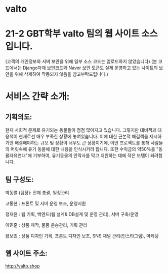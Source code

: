 # valto
# 21-2 GBT학부 valto 팀의 웹 사이트 소스입니다. 

(고객의 개인정보와 서버 보안을 위해 일부 소스 코드는 업로드하지 않았습니다)
(본 코드에서는 Django자체 보안코드와 Naver 보안 토큰도 실제 운영하고 있는 사이트의 보안을 위해 삭제하여 작동되지 않음을 참고부탁드립니다.)

# 서비스 간략 소개:

## 기획의도:
현재 사회적 문제로 유기되는 동물들이 점점 많아지고 있습니다. 그렇지만 대비책과 대응책이 현재로선 매우 부족한 상황에 놓여있습니다. 이에 대한 근본적 해결책을 제시하기엔 해결해야하는 규모 및 상황이 너무도 큰 상황이기에, 이번 프로젝트를 통해 사람들의 머릿속에 유기 동물에 대한 내용을 인식시키려 합니다. 또한 수익금의 약50%를 "동물자유연대"에 기부하여, 유기동물의 안락사를 막고 지원하는 데에 작은 보탬이 되려합니다.

## 팀 구성도:
  박동렬 (팀장): 전체 총괄, 일정관리
 
  고동현 : 프론트 및 서버 운영 보조, 운영지원
      
  정재윤 : 웹 기획, 백엔드(웹 설계& DB설계 및 운영 관리), 서버 구축/운영
      
  이민준 : 상품 제작, 물품 운송관리, 기획 관리 
      
  황보민 : 상품 디자인 기획, 프론트 디자인 보조, SNS 채널 관리(인스타그램), 마케팅 

## 웹 사이트 주소:
http://valto.shop

